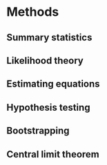 # Methods

## Summary statistics

## Likelihood theory

## Estimating equations

## Hypothesis testing

## Bootstrapping

## Central limit theorem